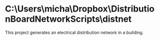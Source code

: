# C:\Users\micha\Dropbox\DistributionBoardNetworkScripts\distnet

This project generates an electrical distribution network in a building.
